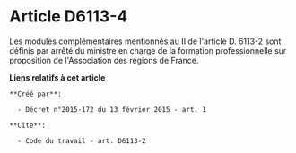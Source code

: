 # Article D6113-4

Les modules complémentaires mentionnés au II de l'article D. 6113-2 sont définis par arrêté du ministre en charge de la
formation professionnelle sur proposition de l'Association des régions de France.

**Liens relatifs à cet article**

	**Créé par**:

	  - Décret n°2015-172 du 13 février 2015 - art. 1

	**Cite**:

	  - Code du travail - art. D6113-2
